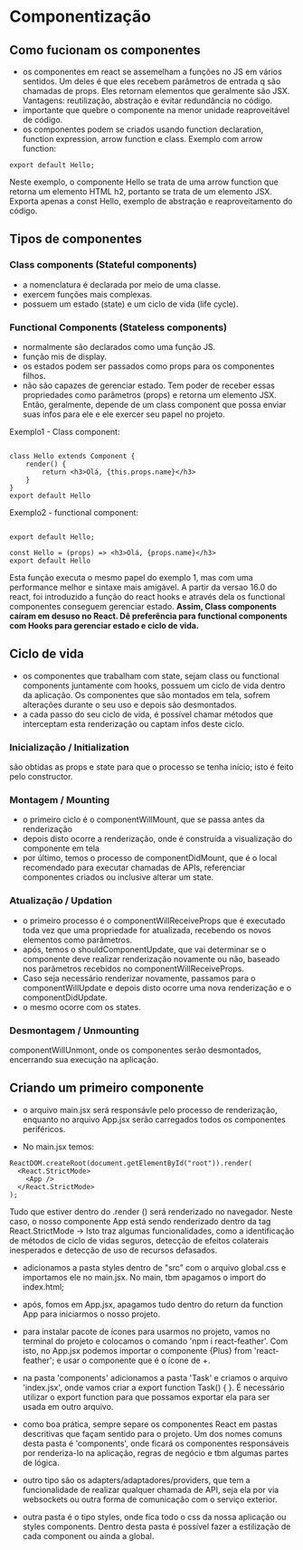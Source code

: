 # Componentização

## Como fucionam os componentes

- os componentes em react se assemelham a funções no JS em vários sentidos. Um deles é que eles recebem parâmetros de entrada q são chamadas de props. Eles retornam elementos que geralmente são JSX. Vantagens: reutilização, abstração e evitar redundância no código.
- importante que quebre o componente na menor unidade reaproveitável de código.
- os componentes podem se criados usando function declaration, function expression, arrow function e class.
  Exemplo com arrow function:

```const Hello = () => <h2>Hello World!</h2>;
export default Hello;
```

Neste exemplo, o componente Hello se trata de uma arrow function que retorna um elemento HTML h2, portanto se trata de um elemento JSX. Exporta apenas a const Hello, exemplo de abstração e reaproveitamento do código.

## Tipos de componentes

### Class components (Stateful components)

- a nomenclatura é declarada por meio de uma classe.
- exercem funções mais complexas.
- possuem um estado (state) e um ciclo de vida (life cycle).

### Functional Components (Stateless components)

- normalmente são declarados como uma função JS.
- função mis de display.
- os estados podem ser passados como props para os componentes filhos.
- não são capazes de gerenciar estado. Tem poder de receber essas propriedades como parâmetros (props) e retorna um elemento JSX. Então, geralmente, depende de um class component que possa enviar suas infos para ele e ele exercer seu papel no projeto.

Exemplo1 - Class component:

```import {Component} from 'react'

class Hello extends Component {
    render() {
        return <h3>Olá, {this.props.name}</h3>
    }
}
export default Hello
```

Exemplo2 - functional component:

```const Hello = () => <h2>Hello World!</h2>;

export default Hello;

const Hello = (props) => <h3>Olá, {props.name}</h3>
export default Hello

```

Esta função executa o mesmo papel do exemplo 1, mas com uma performance melhor e sintaxe mais amigável. A partir da versao 16.0 do react, foi introduzido a função do react hooks e através dela os functional componentes conseguem gerenciar estado. **Assim, Class components caíram em desuso no React. Dê preferência para functional components com Hooks para gerenciar estado e ciclo de vida.**

## Ciclo de vida

- os componentes que trabalham com state, sejam class ou functional components juntamente com hooks, possuem um ciclo de vida dentro da aplicação. Os componentes que são montados em tela, sofrem alterações durante o seu uso e depois são desmontados.
- a cada passo do seu ciclo de vida, é possível chamar métodos que interceptam esta renderização ou captam infos deste ciclo.

### Inicialização / Initialization

são obtidas as props e state para que o processo se tenha início; isto é feito pelo constructor.

### Montagem / Mounting

- o primeiro ciclo é o componentWillMount, que se passa antes da renderização
- depois disto ocorre a renderização, onde é construída a visualização do componente em tela
- por último, temos o processo de componentDidMount, que é o local recomendado para executar chamadas de APIs, referenciar componentes criados ou inclusive alterar um state.

### Atualização / Updation

- o primeiro processo é o componentWillReceiveProps que é executado toda vez que uma propriedade for atualizada, recebendo os novos elementos como parâmetros.
- após, temos o shouldComponentUpdate, que vai determinar se o componente deve realizar renderização novamente ou não, baseado nos parâmetros recebidos no componentWillReceiveProps.
- Caso seja necessário renderizar novamente, passamos para o componentWillUpdate e depois disto ocorre uma nova renderização e o componentDidUpdate.
- o mesmo ocorre com os states.

### Desmontagem / Unmounting

componentWillUnmont, onde os componentes serão desmontados, encerrando sua execução na aplicação.

## Criando um primeiro componente

- o arquivo main.jsx será responsávle pelo processo de renderização, enquanto no arquivo App.jsx serão carregados todos os componentes periféricos.

- No main.jsx temos:

```
ReactDOM.createRoot(document.getElementById("root")).render(
  <React.StrictMode>
    <App />
  </React.StrictMode>
);
```

Tudo que estiver dentro do .render () será renderizado no navegador. Neste caso, o nosso componente App está sendo renderizado dentro da tag React.StrictMode -> Isto traz algumas funcionalidades, como a identificação de métodos de ciclo de vidas seguros, detecção de efeitos colaterais inesperados e detecção de uso de recursos defasados.

- adicionamos a pasta styles dentro de "src" com o arquivo global.css e importamos ele no main.jsx. No main, tbm apagamos o import do index.html;

- após, fomos em App.jsx, apagamos tudo dentro do return da function App para iniciarmos o nosso projeto.

- para instalar pacote de ícones para usarmos no projeto, vamos no terminal do projeto e colocamos o comando 'npm i react-feather'. Com isto, no App.jsx podemos importar o componente {Plus} from 'react-feather'; e usar o componente <Plus /> que é o ícone de +.

- na pasta 'components' adicionamos a pasta 'Task' e criamos o arquivo 'index.jsx', onde vamos criar a export function Task() { }. É necessário utilizar o export function para que possamos exportar ela para ser usada em outro arquivo.

- como boa prática, sempre separe os componentes React em pastas descritivas que façam sentido para o projeto. Um dos nomes comuns desta pasta é 'components', onde ficará os componentes responsáveis por renderiza-lo na aplicação, regras de negócio e tbm algumas partes de lógica.

- outro tipo são os adapters/adaptadores/providers, que tem a funcionalidade de realizar qualquer chamada de API, seja ela por via websockets ou outra forma de comunicação com o serviço exterior.

- outra pasta é o tipo styles, onde fica todo o css da nossa aplicação ou styles components. Dentro desta pasta é possível fazer a estilização de cada component ou ainda a global.
